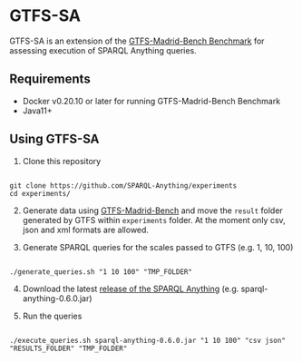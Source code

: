# GTFS-SA

GTFS-SA is an extension of the [GTFS-Madrid-Bench Benchmark](https://github.com/oeg-upm/gtfs-bench) for assessing execution of SPARQL Anything queries.

## Requirements

- Docker v0.20.10 or later for running GTFS-Madrid-Bench Benchmark
- Java11+

## Using GTFS-SA

1. Clone this repository

```

git clone https://github.com/SPARQL-Anything/experiments
cd experiments/

```

2. Generate data using [GTFS-Madrid-Bench](https://github.com/oeg-upm/gtfs-bench#using-madrid-gtfs-bench) and move the ``result`` folder generated by GTFS within ``experiments`` folder.
At the moment only csv, json and xml formats are allowed.

3. Generate SPARQL queries for the scales passed to GTFS (e.g. 1, 10, 100)

```

./generate_queries.sh "1 10 100" "TMP_FOLDER"

```

4. Download the latest [release of the SPARQL Anything](https://github.com/SPARQL-Anything/sparql.anything/releases) (e.g. sparql-anything-0.6.0.jar)

5. Run the queries

```

./execute_queries.sh sparql-anything-0.6.0.jar "1 10 100" "csv json" "RESULTS_FOLDER" "TMP_FOLDER"

```
